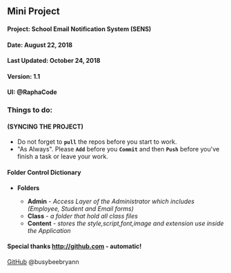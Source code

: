 ## Mini Project
#### Project: School Email Notification System (SENS)
#### Date: August 22, 2018
#### Last Updated: October 24, 2018
#### Version: 1.1
#### UI: @RaphaCode

### Things to do:
####   (SYNCING THE PROJECT)   
+ Do not forget to **`pull`** the repos before you start to work.
+ "As Always". Please **`Add`** before you **`Commit`** and then **`Push`** before you've finish a task or leave your work.

#### Folder Control Dictionary
+ **Folders** 
	
	+ **Admin** - *Access Layer of the Administrator which includes (Employee, Student and Email forms)*		      
	+ **Class** - *a folder that hold all class files*	          
	+ **Content** - *stores the style,script,font,image and extension use inside the Application*

#### Special thanks http://github.com - automatic!
[GitHub](http://github.com) @busybeebryann

